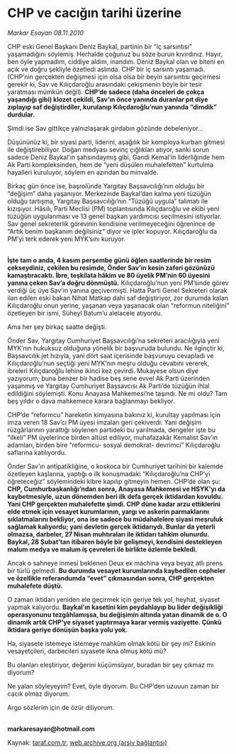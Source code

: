 # CHP ve cacığın tarihi üzerine

*Markar Esayan 08.11.2010*

<div class="yazi"><p>CHP eski Genel Başkanı Deniz Baykal, partinin bir “iç sarsıntısı” yaşamadığını söylemiş. Herhalde çoğunuz bu söze burun kıvırdınız. Hayır, ben öyle yapmadım, ciddiye aldım, inandım. Deniz Baykal olan ve biteni en açık ve doğru şekliyle özetledi aslında. CHP bir iç sarsıntı yaşamadı. (CHP’nin gerçekten değişmesi için olsa olsa bir beyin sarsıntısı geçirmesi gerekir ki, Sav ve Kılıçdaroğlu arasındaki çekişmenin böyle bir tesir yaratması mümkün değil). <b>CHP’de sadece (daha önceleri de çokça yaşandığı gibi) klozet çekildi, Sav’ın önce yanında duranlar pıt diye zıplayıp saf değiştirdiler, kurulanıp Kılıçdaroğlu’nun yanında “dimdik” durdular.</b></p>
<p>Şimdi ise Sav gittikçe yalnızlaşarak girdabın gözünde debeleniyor...</p>
<p>Düşününüz ki, bir siyasi parti, liderini, aşağılık bir komploya kurban gitmesi ile değiştirebiliyor. Doğan medyası sevinç çığlıkları atıyor, sanki sorun sadece Deniz Baykal’ın şahsındaymış gibi, Gandi Kemal’in liderliğinde hem Ak Parti kompleksinden, hem de “yeni düşülen muhalefetten” kurtulma hayalleri kuruluyor, söylem en azından bu minvalde.</p>
<p>Birkaç gün önce ise, başrolünde Yargıtay Başsavcılığı’nın olduğu bir “değişim” daha yaşanıyor. Merkezinde Baykal’dan kalma yeni tüzüğün olduğu tartışma, Yargıtay Başsavcılığı’nın “Tüzüğü uygula” talimatı ile kızışıyor. Hâsılı, Parti Meclisi (PM) toplantısında Kılıçdaroğlu ve ekibi yeni tüzüğün uygulanması ve 13 genel başkan yardımcısı seçilmesini istiyorlar. Sav genel sekreterlik görevinin kendisine verilmeyeceğini öğrenince de “Artık benim başkanım değilsiniz” diyor ve ipler kopuyor. Kılıçdaroğlu da PM’yi terk ederek yeni MYK’sını kuruyor.</p>
<p><b><br/>İşte tam o anda, 4 kasım perşembe günü öğlen saatlerinde bir resim çekseydiniz, çekilen bu resimde, Önder Sav’ın kesin zaferi gözünüzü kamaştıracaktı. İbre, teşkilata hâkim ve 80 üyelik PM’nin 60 üyesini yanına çeken Sav’a doğru dönmüştü.</b> Kılıçdaroğlu’nun yeni PM’sinde görev verdiği üç üye Sav’ın yanına geçivermişti. Hatta Parti Genel Sekreteri olarak ilan edilen eski bakan Nihat Matkap dahi saf değiştiriyor, zor durumda kalan Kılıçdaroğlu onun yerine, yaşanan veya yaşanacak olan “reformun niteliğini” özetleyen bir ismi, Süheyl Batum’u alelacele atıyordu.</p>
<p>Ama her şey birkaç saatte değişti.</p>
<p>Önder Sav, Yargıtay Cumhuriyet Başsavcılığı’na sekreteri aracılığıyla yeni MYK’nın hukuksuz olduğuna yönelik bir başvuruda bulundu. Ne ilginçtir ki, Başsavcılık jet hızıyla, yani dört saat içerisinde başvuruyu cevapladı ve Kılıçdaroğlu’nun seçtiği yeni MYK’nın meşru olduğu cevabını vererek, ibreleri Kılıçdaroğlu lehine ikinci kez çevirdi. Mukayese olsun diye yazıyorum; buna benzer bir hadise beş sene evvel Ak Parti üzerinden yaşanmış ve Yargıtay Cumhuriyet Başsavcısı Ak Parti’de tüzüğün ihlal edildiğini söylemişti. Konu Anayasa Mahkemesi’ne taşındı. Ne mi oldu? Tam beş yıldır o dava mahkemece karara bağlanmayı bekliyor. </p>
<p>CHP’de “reformcu” hareketin kimyasına bakınız ki, kurultay yapılması için imza veren 18 Sav’cı PM üyesi imzaları geri çekiverdi. Yani değişim rüzgârlarının yarattığı söylenen partideki bu yarılmada, dengeler işte bu “ilkeli” PM üyelerince birden altüst ediliyor, muhafazakâr Kemalist Sav’ın adamları, birden bire “reformcu- sosyal demokrat- devrimci” Kılıçdaroğlu saflarına katılıyordu. </p>
<p>Önder Sav’ın antipatikliğine, o koskoca bir Cumhuriyet tarihini bir kalemde özetleyen kaşlarına, yaptığı o ilk konuşmadaki “Kılıçdaroğlu’na CHP’yi öğreteceğiz” söylemindeki kibre kapılıp gitmeyin hemen. CHP’de olan şu: <b>CHP, Cumhurbaşkanlığı’ndan sonra, Anayasa Mahkemesi ve HSYK’yı da kaybetmesiyle, uzun dönemden beri ilk defa gerçek iktidardan kovuldu. Yani CHP gerçekten muhalefette şimdi. CHP düne kadar arzu ettiklerini elde etmek için vesayet kurumlarının, yargı ve askerin parmaklarını şıklatmalarını bekliyor, ona ise sadece bu müdahalelere siyasi meşruluk sağlamak kalıyordu; yani devletin gerçek iktidarıydı. Bunlar da yeterli olmazsa, darbeler, 27 Nisan muhtıraları ile iktidarı tahkim olunurdu. Baykal, 28 Şubat’tan itibaren böyle bir gelişmeyi, kendisini destekleyen malum medya ve malum iş çevreleri ile birlikte özlemle bekledi.</b></p>
<p>Ancak o sahneye inmesi beklenen Deux ex machina veya beyaz atlı prens bir türlü gelmedi. <b>Bu durumda vesayet kurumlarında kaybedilen cepheler ve özellikle referandumda “evet” çıkmasından sonra, CHP gerçekten muhalefete düştü.</b></p>
<p>O zaman iktidarı yeniden ele geçirmek için geriye tek yol, heyhat, siyaset yapmak kalıyordu. <b>Baykal’ın kasetini kim peydahlayıp bu lider değişikliği operasyonunu tezgâhlamışsa, bu değişimin altında yatan dinamik de o. O dinamik artık CHP’ye siyaset yaptırmaya karar vermiş vaziyette. Çünkü iktidara geriye dönüşün başka yolu yok. </b></p>
<p>Ha, siyasete istemeye istemeye mahkûm olmak kötü bir şey mi? Eskinin vesayetçileri, darbecileri siyasete ikna olmuş kötü mü?</p>
<p>Bu olanları eleştiriyor, değerini küçümsüyor, buradan bir şey çıkmaz mı diyorum?</p>
<p>Ne yalan söyleyeyim? Evet, öyle diyorum. Bu CHP’den uzuuun zaman bir cacık olmaz diyorum.</p>
<p>Argo sözlerim için de özür diliyorum.</p>
<p><b><br/>markaresayan@hotmail.com</b></p></div>

Kaynak: [taraf.com.tr](http://www.taraf.com.tr:80/markar-esayan/makale-chp-ve-cacigin-tarihi-uzerine.htm), [web.archive.org (arşiv bağlantısı)](http://web.archive.org/web/20101110061109/http://www.taraf.com.tr:80/markar-esayan/makale-chp-ve-cacigin-tarihi-uzerine.htm)

